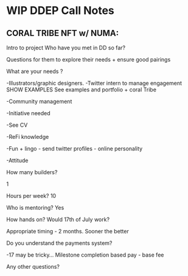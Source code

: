 # WIP DDEP Call Notes

## **CORAL TRIBE NFT w/ NUMA:**

Intro to project
Who have you met in DD so far?

Questions for them to explore their needs + ensure good pairings 

What are your needs ?
 
-Illustrators/graphic designers. 
-Twitter intern to manage engagement
SHOW EXAMPLES
See examples and portfolio + coral Tribe 

-Community management 

-Initiative needed

-See CV

-ReFi knowledge

-Fun + lingo - send twitter profiles - online personality 

-Attitude

How many builders?

1

Hours per week?
10

Who is mentoring?
Yes

How hands on?
Would 17th of July work?

Appropriate timing - 2 months. Sooner the better

Do you understand the payments system?

-17 may be tricky… Milestone completion based pay - base fee 

Any other questions?